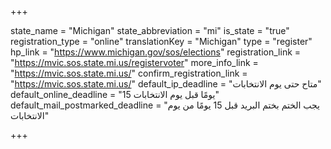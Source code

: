 +++

state_name = "Michigan"
state_abbreviation = "mi"
is_state = "true"
registration_type = "online"
translationKey = "Michigan"
type = "register"
hp_link = "https://www.michigan.gov/sos/elections"
registration_link = "https://mvic.sos.state.mi.us/registervoter"
more_info_link = "https://mvic.sos.state.mi.us/"
confirm_registration_link = "https://mvic.sos.state.mi.us/"
default_ip_deadline = "متاح حتى يوم الانتخابات"
default_online_deadline = "15 يومًا قبل يوم الانتخابات"
default_mail_postmarked_deadline = "يجب الختم بختم البريد قبل 15 يومًا من يوم الانتخابات"

+++